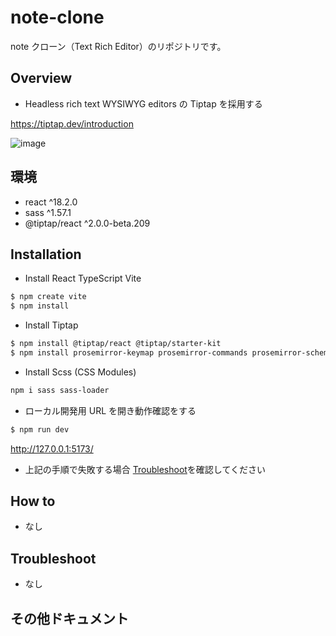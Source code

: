 # note-clone

note クローン（Text Rich Editor）のリポジトリです。

## Overview

- Headless rich text WYSIWYG editors の Tiptap を採用する

https://tiptap.dev/introduction

![image](https://user-images.githubusercontent.com/65071534/209815422-6ef3342b-b627-456a-862f-2061362a9dcc.png)

## 環境

- react ^18.2.0
- sass ^1.57.1
- @tiptap/react ^2.0.0-beta.209

## Installation

- Install React TypeScript Vite

```bash
$ npm create vite
$ npm install
```

- Install Tiptap

```bash
$ npm install @tiptap/react @tiptap/starter-kit
$ npm install prosemirror-keymap prosemirror-commands prosemirror-schema-list prosemirror-history prosemirror-dropcursor prosemirror-gapcursor
```

- Install Scss (CSS Modules)

```bash
npm i sass sass-loader
```

- ローカル開発用 URL を開き動作確認をする

```bash
$ npm run dev
```

http://127.0.0.1:5173/

- 上記の手順で失敗する場合 [Troubleshoot](#Troubleshoot)を確認してください

## How to

- なし

## Troubleshoot

- なし

## その他ドキュメント
